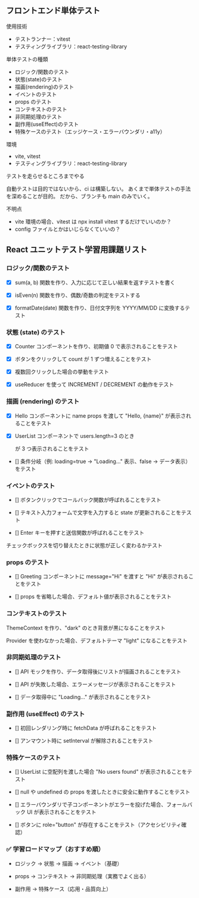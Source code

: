 ## フロントエンド単体テスト

使用技術

- テストランナー：vitest
- テスティングライブラリ：react-testing-library

単体テストの種類

- ロジック/関数のテスト
- 状態(state)のテスト
- 描画(rendering)のテスト
- イベントのテスト
- props のテスト
- コンテキストのテスト
- 非同期処理のテスト
- 副作用(useEffect)のテスト
- 特殊ケースのテスト（エッジケース・エラーバウンダリ・a11y）

環境

- vite, vitest
- テスティングライブラリ：react-testing-library

テストを走らせるところまでやる

自動テストは目的ではないから、ci は構築しない。
あくまで単体テストの手法を深めることが目的。
だから、ブランチも main のみでいく。

不明点

- vite 環境の場合、vitest は npx install vitest するだけでいいのか？
- config ファイルとかはいじらなくていいの？

## React ユニットテスト学習用課題リスト

### ロジック/関数のテスト

- [x] sum(a, b) 関数を作り、入力に応じて正しい結果を返すテストを書く

- [x] isEven(n) 関数を作り、偶数/奇数の判定をテストする

- [x] formatDate(date) 関数を作り、日付文字列を YYYY/MM/DD に変換するテスト

### 状態 (state) のテスト

- [x] Counter コンポーネントを作り、初期値 0 で表示されることをテスト

- [x] ボタンをクリックして count が 1 ずつ増えることをテスト

- [x] 複数回クリックした場合の挙動をテスト

- [x] useReducer を使って INCREMENT / DECREMENT の動作をテスト

### 描画 (rendering) のテスト

- [x] Hello コンポーネントに name props を渡して "Hello, {name}" が表示されることをテスト

- [x] UserList コンポーネントで users.length=3 のとき <li> が 3 つ表示されることをテスト

- [] 条件分岐（例: loading=true → "Loading…" 表示、false → データ表示）をテスト

### イベントのテスト

- [] ボタンクリックでコールバック関数が呼ばれることをテスト

- [] テキスト入力フォームで文字を入力すると state が更新されることをテスト

- [] Enter キーを押すと送信関数が呼ばれることをテスト

チェックボックスを切り替えたときに状態が正しく変わるかテスト

### props のテスト

- [] Greeting コンポーネントに message="Hi" を渡すと "Hi" が表示されることをテスト

- [] props を省略した場合、デフォルト値が表示されることをテスト

### コンテキストのテスト

ThemeContext を作り、"dark" のとき背景が黒になることをテスト

Provider を使わなかった場合、デフォルトテーマ "light" になることをテスト

### 非同期処理のテスト

- [] API モックを作り、データ取得後にリストが描画されることをテスト

- [] API が失敗した場合、エラーメッセージが表示されることをテスト

- [] データ取得中に "Loading…" が表示されることをテスト

### 副作用 (useEffect) のテスト

- [] 初回レンダリング時に fetchData が呼ばれることをテスト

- [] アンマウント時に setInterval が解除されることをテスト

### 特殊ケースのテスト

- [] UserList に空配列を渡した場合 "No users found" が表示されることをテスト

- [] null や undefined の props を渡したときに安全に動作することをテスト

- [] エラーバウンダリで子コンポーネントがエラーを投げた場合、フォールバック UI が表示されることをテスト

- [] ボタンに role="button" が存在することをテスト（アクセシビリティ確認）

### ✅ 学習ロードマップ（おすすめ順）

- ロジック → 状態 → 描画 → イベント（基礎）

- props → コンテキスト → 非同期処理（実務でよく出る）

- 副作用 → 特殊ケース（応用・品質向上）
